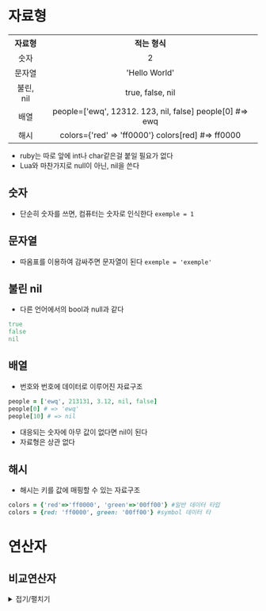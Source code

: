 # 자료형

<table style="margin:auto; width: 100%; text-size: 50px">
<tr>
<th style="text-align: center; padding: auto">
자료형
</th>
<th style="text-align: center; padding: auto">
적는 형식
</th>
</tr>
<tr>
<td style="text-align: center; padding: auto">
숫자
</td >
<td style="text-align: center; padding: auto">
2
</td>
</tr>
<tr>
<td style="text-align: center; padding: auto">
문자열
</td>
<td style="text-align: center; padding: auto">
'Hello World'
</td>
</tr>
<tr >
<td style="text-align: center; padding: auto">
불린, nil
</td>
<td style="text-align: center; padding: auto">
true, false, nil
</td>
</tr>
<tr>
<td style="text-align: center; padding: auto">
배열
</td>
<td style="text-align: center; padding: auto">
people=['ewq', 12312. 123, nil, false]
people[0] #=> ewq
</td>
</tr>
<tr>
<td style="text-align: center; padding: auto">
해시
</td>
<td style="text-align: center; padding: auto">
colors={'red' => 'ff0000'}
colors[red] #=> ff0000
</td>
</tr>
</table>

- ruby는 따로 앞에 int나 char같은걸 붙일 필요가 없다
- Lua와 마찬가지로 null이 아닌, nil을 쓴다 
## 숫자
 - 단순히 숫자를 쓰면, 컴퓨터는 숫자로 인식한다
 `exemple = 1`

## 문자열
- 따옴표를 이용하여 감싸주면 문자열이 된다
`exemple = 'exemple'`

## 불린 nil

- 다른 언어에서의 bool과 null과 같다
```ruby
true
false
nil
```

## 배열

- 번호와 번호에 데이터로 이루어진 자료구조

```ruby
people = ['ewq', 213131, 3.12, nil, false]
people[0] # => 'ewq'
people[10] # => nil
```
- 대응되는 숫자에 아무 값이 없다면 nil이 된다
- 자료형은 상관 없다

## 해시

- 해시는 키를 값에 매핑할 수 있는 자료구조 

```ruby
colors = {'red'=>'ff0000', 'green'=>'00ff00'} #일반 데이터 타입
colors = {red: 'ff0000', green: '00ff00'} #symbol 데이터 타
```
# 연산자

## 비교연산자

<details>
<summary>접기/펼치기</summary>

| **연산자 종류**  | **연산자**    | **설명**                               | **예제**                |
| ----------- | ---------- | ------------------------------------ | --------------------- |
| **산술 연산자**  | `+`        | 덧셈                                   | `a + b`               |
|             | `-`        | 뺄셈                                   | `a - b`               |
|             | `*`        | 곱셈                                   | `a * b`               |
|             | `/`        | 나눗셈                                  | `a / b`               |
|             | `%`        | 나머지                                  | `a % b`               |
|             | `**`       | 거듭제곱                                 | `a ** b`              |
| **비교 연산자**  | `==`       | 두 값이 같은지 비교                          | `a == b`              |
|             | `!=`       | 두 값이 다른지 비교                          | `a != b`              |
|             | `>`        | 크기 비교 (왼쪽이 큰 경우 참)                   | `a > b`               |
|             | `<`        | 크기 비교 (오른쪽이 큰 경우 참)                  | `a < b`               |
|             | `>=`       | 크기 비교 (왼쪽이 크거나 같은 경우 참)              | `a >= b`              |
|             | `<=`       | 크기 비교 (오른쪽이 크거나 같은 경우 참)             | `a <= b`              |
|             | `<=>`      | 비교 연산자 (왼쪽이 크면 1, 같으면 0, 오른쪽이 크면 -1) | `a <=> b`             |
|             | `===`      | case 문에서 동일한지 비교                     | `(1..10) === 5`       |
| **대입 연산자**  | `=`        | 대입                                   | `a = b`               |
|             | `+=`       | 더한 값을 대입                             | `a += b`              |
|             | `-=`       | 뺀 값을 대입                              | `a -= b`              |
|             | `*=`       | 곱한 값을 대입                             | `a *= b`              |
|             | `/=`       | 나눈 값을 대입                             | `a /= b`              |
|             | `%=`       | 나머지 값을 대입                            | `a %= b`              |
|             | `**=`      | 거듭제곱한 값을 대입                          | `a **= b`             |
| **논리 연산자**  | `&&`       | 논리 AND                               | `a && b`              |
|             | `\|`       | 논리 OR                                | `a \| b`              |
|             | `!`        | 논리 NOT                               | `!a`                  |
|             | `and`      | 논리 AND (우선 순위가 낮음)                   | `a and b`             |
|             | `or`       | 논리 OR (우선 순위가 낮음)                    | `a or b`              |
|             | `not`      | 논리 NOT (우선 순위가 낮음)                   | `not a`               |
| **비트 연산자**  | `&`        | 비트 AND                               | `a & b`               |
|             | `\|`       | 비트 OR                                | `a \| b`              |
|             | `^`        | 비트 XOR                               | `a ^ b`               |
|             | `~`        | 비트 NOT                               | `~a`                  |
|             | `<<`       | 비트 왼쪽 시프트                            | `a << b`              |
|             | `>>`       | 비트 오른쪽 시프트                           | `a >> b`              |
| **조건부 연산자** | `?:`       | 삼항 조건 연산자                            | `a ? b : c`           |
| **범위 연산자**  | `..`       | 두 값을 포함하는 범위                         | `(1..10)`             |
|             | `...`      | 끝 값을 포함하지 않는 범위                      | `(1...10)`            |
| **기타 연산자**  | `defined?` | 변수나 메소드가 정의되어 있는지 확인                 | `defined? a`          |
|             | `=~`       | 정규 표현식과 일치하는지 확인                     | `/pattern/ =~ string` |
|             | `!~`       | 정규 표현식과 일치하지 않는지 확인                  | `/pattern/ !~ string` |

</details>
